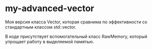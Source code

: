 # my-advanced-vector

Моя версия класса Vector, которая сравнима по эффективности со стандартным классом std::vector.

В коде присутствует вспомогательный класс RawMemory, который упрощает работу в выделяемой памятью.
